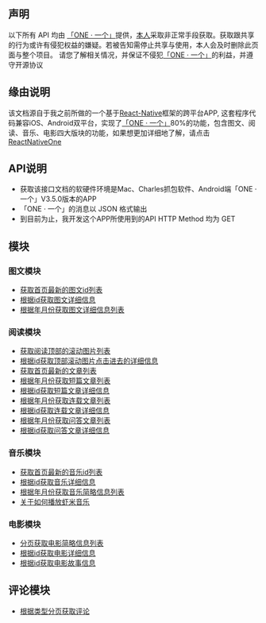 ## 声明
以下所有 API 均由 [「ONE · 一个」](http://wufazhuce.com/)提供，[本人](https://github.com/lipeiwei-szu)采取非正常手段获取。获取跟共享的行为或许有侵犯权益的嫌疑。若被告知需停止共享与使用，本人会及时删除此页面与整个项目。
请您了解相关情况，并保证不侵犯[「ONE · 一个」](http://wufazhuce.com/)的利益，并遵守开源协议

## 缘由说明
该文档源自于我之前所做的一个基于[React-Native](https://github.com/facebook/react-native)框架的跨平台APP, 这套程序代码兼容iOS、Android双平台，实现了[「ONE · 一个」](http://www.wandoujia.com/apps/one.hh.oneclient)80%的功能，包含图文、阅读、音乐、电影四大版块的功能，如果想更加详细地了解，请点击[ReactNativeOne](https://github.com/lipeiwei-szu/ReactNativeOne)

## API说明
+ 获取该接口文档的软硬件环境是Mac、Charles抓包软件、Android端「ONE · 一个」V3.5.0版本的APP
+ 「ONE · 一个」的消息以 JSON 格式输出
+ 到目前为止，我开发这个APP所使用到的API HTTP Method 均为 GET

## 模块

### 图文模块
+ [获取首页最新的图文id列表](./picture/pictureIdList.md)
+ [根据id获取图文详细信息](./picture/pictureDetail.md)
+ [根据年月份获取图文详细信息列表](./picture/getPictureListByMonth.md)

### 阅读模块
+ [获取阅读顶部的滚动图片列表](./reading/carousel/carouselList.md)
+ [根据id获取顶部滚动图片点击进去的详细信息](./reading/carousel/carouselDetail.md)
+ [获取首页最新的文章列表](./reading/index/getLatestArticleList.md)
+ [根据年月份获取短篇文章列表](./reading/essay/getEssayListByMonth.md)
+ [根据id获取短篇文章详细信息](./reading/essay/essayDetail.md)
+ [根据年月份获取连载文章列表](./reading/serial/getSerialListByMonth.md)
+ [根据id获取连载文章详细信息](./reading/serial/serialDetail.md)
+ [根据年月份获取问答文章列表](./reading/question/getQuestionListByMonth.md)
+ [根据id获取问答文章详细信息](./reading/question/questionDetail.md)

### 音乐模块
+ [获取首页最新的音乐id列表](./music/musicIdList.md)
+ [根据id获取音乐详细信息](./music/musicDetail.md)
+ [根据年月份获取音乐简略信息列表](./music/getMusicListByMonth.md)
+ [关于如何播放虾米音乐](https://github.com/naoyeye/xiamiRun)

### 电影模块
+ [分页获取电影简略信息列表](./movie/movieList.md)
+ [根据id获取电影详细信息](./movie/movieDetail.md)
+ [根据id获取电影故事信息](./movie/movieStory.md)

## 评论模块
+ [根据类型分页获取评论](./comment/comment.md)